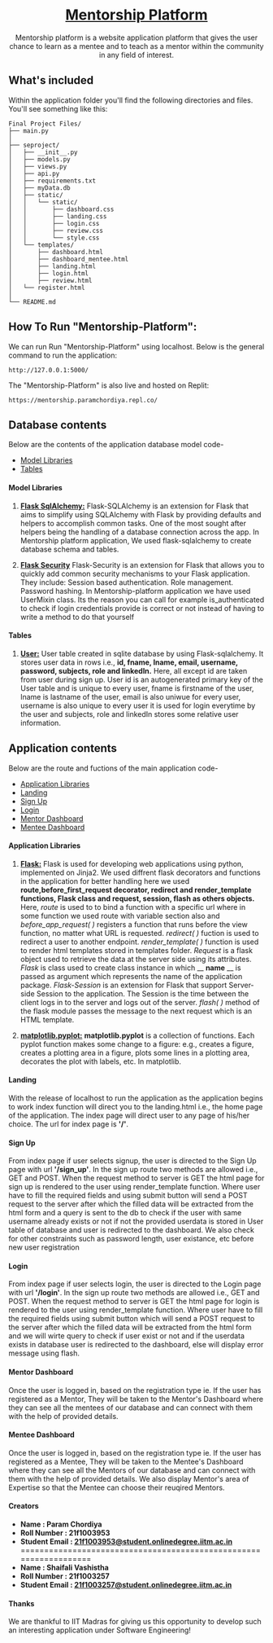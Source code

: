 <h1 align="center">
<strong><u>Mentorship Platform</u></strong>
</h1>


<p align="center">
Mentorship platform is a website application platform that gives the user chance to learn as a mentee and to teach as a mentor within the community in any field of interest.
</p>

## What's included

Within the application folder you'll find the following directories and files. You'll see something like this:

```text
Final Project Files/
├── main.py
│
├── seproject/
│   ├── __init__.py
│   ├── models.py
│   ├── views.py
│   ├── api.py
│   ├── requirements.txt
│   ├── myData.db
│   ├── static/
│   │	└── static/
│   │       ├── dashboard.css
│   │	    ├── landing.css
│   │	    ├── login.css
│   │	    ├── review.css
│   │	    └── style.css
│   └── templates/
│       ├── dashboard.html
│   	├── dashboard_mentee.html
│   	├── landing.html
│   	├── login.html
│   	├── review.html
│	└── register.html
│
└── README.md  
```

## How To Run "Mentorship-Platform":
We can run Run "Mentorship-Platform" using localhost.  Below is the general command to run the application:

	http://127.0.0.1:5000/

The "Mentorship-Platform" is also live and hosted on Replit:

	https://mentorship.paramchordiya.repl.co/

## Database contents
Below are the contents of the application database model code-

- [Model Libraries](#model-libraries)
- [Tables](#tables)

#### Model Libraries

1. <u>**Flask SqlAlchemy:**</u>
    Flask-SQLAlchemy is an extension for Flask that aims to simplify using SQLAlchemy with Flask by providing defaults and helpers to accomplish common tasks. One of the most sought after helpers being the handling of a database connection across the app. In Mentorship platform application, We used flask-sqlalchemy to create database schema and tables.

2. <u>**Flask Security**</u>
    Flask-Security is an extension for Flask that allows you to quickly add common security mechanisms to your Flask application. They include: Session based authentication. Role management. Password hashing. In Mentorship-platform application we have used UserMixin class. Its the reason you can call for example is_authenticated to check if login credentials provide is correct or not instead of having to write a method to do that yourself


#### Tables

1. **<u>User:</u>**
    User table created in sqlite database by using Flask-sqlalchemy. It stores user data in rows i.e., **id, fname, lname, email, username, password, subjects, role and linkedIn.** Here, all except id are taken from user during sign up. User id is an autogenerated primary key of the User table and is unique to every user, fname is firstname of the user, lname is lastname of the user, email is also uniwue for every user, username is also unique to every user it is used for login everytime by the user and subjects, role and linkedIn stores some relative user information.

## Application contents
Below are the route and fuctions of the main application code-

- [Application Libraries](#application-libraries)
- [Landing](#index)
- [Sign Up](#sign-up)
- [Login](#login)
- [Mentor Dashboard](#Mentor-Dashboard)
- [Mentee Dashboard](#Mentee-Dashboard)


#### Application Libraries

1. **<u>Flask:</u>**
    Flask is used for developing web applications using python, implemented on Jinja2. We used diffrent flask decorators and functions in the application for better handling here we used  **route,before_first_request decorator, redirect and render_template functions, Flask class and request, session, flash as others objects.**
    Here, *route* is used to to bind a function with a specific url where in some function we used route with variable section also and *before_app_request( )* registers a function that runs before the view function, no matter what URL is requested. *redirect( )* fuction is used to redirect a user to another endpoint. *render_template( )* function is used to render html templates stored in templates folder. *Request* is a flask object used to retrieve the data at the server side using its attributes. *Flask* is class used to create class instance in which __ __name__ __ is passed as argument which represents the name of the application package. *Flask-Session* is an extension for Flask that support Server-side Session to the application. The Session is the time between the client logs in to the server and logs out of the server. *flash( )* method of the flask module passes the message to the next request which is an HTML template.

2. **<u>matplotlib.pyplot:</u>**
    **matplotlib.pyplot** is a collection of functions. Each pyplot function makes some change to a figure: e.g., creates a figure, creates a plotting area in a figure, plots some lines in a plotting area, decorates the plot with labels, etc. In matplotlib.

#### Landing

With the release of localhost to run the application as the application begins to work index function will direct you to the landing.html i.e., the home page of the application. The index page will direct user to any page of his/her choice. The url for index page is **'/'**.

#### Sign Up

From index page if user selects signup, the user is directed to the Sign Up page with url **'/sign_up'**. In the sign up route two methods are allowed i.e., GET and POST. When the request method to server is GET the html page for sign up is rendered to the user using render_template function. Where user have to fill the required fields and using submit button will send a POST request to the server after which the filled data will be extracted from the html form and a query is sent to the db to check if the user with same username already exists or not if not the provided userdata is stored in User table of database and user is redirected to the dashboard. We also check for other constraints such as password length, user existance, etc before new user registration

#### Login

From index page if user selects login, the user is directed to the Login page with url **'/login'**. In the sign up route two methods are allowed i.e., GET and POST. When the request method to server is GET the html page for login is rendered to the user using render_template function. Where user have to fill the required fields using submit button which will send a POST request to the server after which the filled data will be extracted from the html form and we will wirte query to check if user exist or not and if the userdata exists in database user is redirected to the dashboard, else will display error message using flash.

#### Mentor Dashboard

Once the user is logged in, based on the registration type ie. If the user has registered as a Mentor, They will be taken to the Mentor's Dashboard where they can see all the mentees of our database and can connect with them with the help of provided details.

#### Mentee Dashboard

Once the user is logged in, based on the registration type ie. If the user has registered as a Mentee, They will be taken to the Mentee's Dashboard where they can see all the Mentors of our database and can connect with them with the help of provided details. We also display Mentor's area of Expertise so that the Mentee can choose their reuqired Mentors.


#### Creators

- **Name : Param Chordiya**
- **Roll Number : 21f1003953**
- **Student Email : 21f1003953@student.onlinedegree.iitm.ac.in**
==================================================================
- **Name : Shaifali Vashistha**
- **Roll Number : 21f1003257**
- **Student Email : 21f1003257@student.onlinedegree.iitm.ac.in**

####  Thanks

We are thankful to IIT Madras for giving us this opportunity to develop such an interesting application under Software Engineering!
